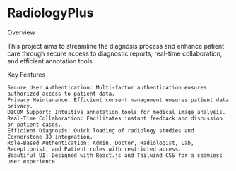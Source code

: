 # RadiologyPlus

Overview

This project aims to streamline the diagnosis process and enhance patient care through secure access to diagnostic reports, real-time collaboration, and efficient annotation tools.

Key Features

    Secure User Authentication: Multi-factor authentication ensures authorized access to patient data.
    Privacy Maintenance: Efficient consent management ensures patient data privacy.
    DICOM Support: Intuitive annotation tools for medical image analysis.
    Real-Time Collaboration: Facilitates instant feedback and discussion on patient cases.
    Efficient Diagnosis: Quick loading of radiology studies and Cornerstone 3D integration.
    Role-Based Authentication: Admin, Doctor, Radiologist, Lab, Receptionist, and Patient roles with restricted access.
    Beautiful UI: Designed with React.js and Tailwind CSS for a seamless user experience.
